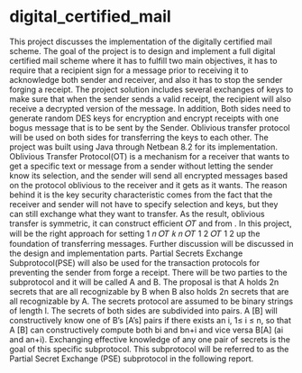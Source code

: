 # digital_certified_mail
This project discusses the implementation of the digitally certified mail scheme. The goal
of the project is to design and implement a full digital certified mail scheme where it has to fulfill
two main objectives, it has to require that a recipient sign for a message prior to receiving it to
acknowledge both sender and receiver, and also it has to stop the sender forging a receipt.
The project solution includes several exchanges of keys to make sure that when the sender sends
a valid receipt, the recipient will also receive a decrypted version of the message. In addition,
Both sides need to generate random DES keys for encryption and encrypt receipts with one
bogus message that is to be sent by the Sender. Oblivious transfer protocol will be used on both
sides for transferring the keys to each other. The project was built using Java through Netbean
8.2 for its implementation.
Oblivious Transfer Protocol(OT) is a mechanism for a receiver that wants to get a
specific text or message from a sender without letting the sender know its selection, and the
sender will send all encrypted messages based on the protocol oblivious to the receiver and it
gets as it wants. The reason behind it is the key security characteristic comes from the fact that
the receiver and sender will not have to specify selection and keys, but they can still exchange
what they want to transfer. As the result, oblivious transfer is symmetric, it can construct
efficient 𝑂𝑇 and from . In this project, will be the right approach for setting 1
𝑛 𝑂𝑇 𝑘
𝑛 𝑂𝑇 1
2 𝑂𝑇 1
2
up the foundation of transferring messages. Further discussion will be discussed in the design
and implementation parts.
Partial Secrets Exchange Subprotocol(PSE) will also be used for the transaction protocols
for preventing the sender from forge a receipt. There will be two parties to the subprotocol and it
will be called A and B. The proposal is that A holds 2n secrets that are all recognizable by B
when B also holds 2n secrets that are all recognizable by A. The secrets protocol are assumed to
be binary strings of length l. The secrets of both sides are subdivided into pairs. A [B] will
constructively know one of B’s [A’s] pairs if there exists an i, 1≤ i ≤ n, so that A [B] can
constructively compute both bi and bn+i and vice versa B[A] (ai and an+i). Exchanging effective
knowledge of any one pair of secrets is the goal of this specific subprotocol. This subprotocol
will be referred to as the Partial Secret Exchange (PSE) subprotocol in the following report.

